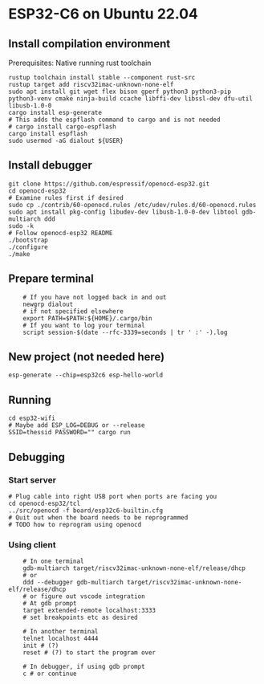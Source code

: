 # ESP32-C6 on Ubuntu 22.04

## Install compilation environment
Prerequisites: Native running rust toolchain

    rustup toolchain install stable --component rust-src
    rustup target add riscv32imac-unknown-none-elf
    sudo apt install git wget flex bison gperf python3 python3-pip python3-venv cmake ninja-build ccache libffi-dev libssl-dev dfu-util libusb-1.0-0
    cargo install esp-generate
    # This adds the espflash command to cargo and is not needed
    # cargo install cargo-espflash 
    cargo install espflash
    sudo usermod -aG dialout ${USER}
    
## Install debugger

    git clone https://github.com/espressif/openocd-esp32.git
    cd openocd-esp32
    # Examine rules first if desired
    sudo cp ./contrib/60-openocd.rules /etc/udev/rules.d/60-openocd.rules
    sudo apt install pkg-config libudev-dev libusb-1.0-0-dev libtool gdb-multiarch ddd
    sudo -k
    # Follow openocd-esp32 README
    ./bootstrap
    ./configure
    ./make

## Prepare terminal    
		# If you have not logged back in and out
		newgrp dialout
		# if not specified elsewhere
		export PATH=$PATH:${HOME}/.cargo/bin
		# If you want to log your terminal
		script session-$(date --rfc-3339=seconds | tr ' :' -).log
 
    
 ## New project (not needed here)
    esp-generate --chip=esp32c6 esp-hello-world

## Running

    cd esp32-wifi
    # Maybe add ESP_LOG=DEBUG or --release
    SSID=thessid PASSWORD="" cargo run

## Debugging

### Start server

    # Plug cable into right USB port when ports are facing you
    cd openocd-esp32/tcl
    ../src/openocd -f board/esp32c6-builtin.cfg
    # Quit out when the board needs to be reprogrammed
    # TODO how to reprogram using openocd
 
### Using client

	    # In one terminal
	    gdb-multiarch target/riscv32imac-unknown-none-elf/release/dhcp
	    # or
	    ddd --debugger gdb-multiarch target/riscv32imac-unknown-none-elf/release/dhcp
	    # or figure out vscode integration
	    # At gdb prompt
	    target extended-remote localhost:3333
	    # set breakpoints etc as desired
	    
	    # In another terminal
	    telnet localhost 4444
	    init # (?)
	    reset # (?) to start the program over
	    
	    # In debugger, if using gdb prompt
	    c # or continue
